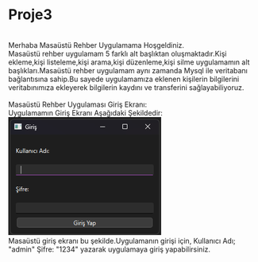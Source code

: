 # Proje3
<br>
Merhaba Masaüstü Rehber Uygulamama Hoşgeldiniz.
<br>
Masaüstü rehber uygulamam 5 farklı alt başlıktan oluşmaktadır.Kişi ekleme,kişi listeleme,kişi arama,kişi düzenleme,kişi silme uygulamamın alt başlıkları.Masaüstü rehber uygulamam aynı zamanda Mysql ile veritabanı bağlantısına sahip.Bu sayede uygulamamıza eklenen kişilerin bilgilerini veritabınımıza ekleyerek bilgilerin kaydını ve transferini sağlayabiliyoruz.
<br>
<br>
Masaüstü Rehber Uygulaması Giriş Ekranı:
<br>
Uygulamamın Giriş Ekranı Aşağıdaki Şekildedir:
<br>
<img src="MasaüstüRehberUgulamasıGirişEkranı.png" alt="Örnek Resim"/>
<br>
Masaüstü giriş ekranı bu şekilde.Uygulamanın girişi için, Kullanıcı Adı; "admin"  Şifre: "1234" yazarak uygulamaya giriş yapabilirsiniz.
